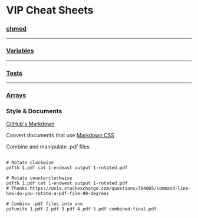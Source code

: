 # VIP Cheat Sheets

### [chmod](https://github.com/inkVerb/vip/blob/master/Cheat-Sheets/chmod.md)

___
### [Variables](https://github.com/inkVerb/vip/blob/master/Cheat-Sheets/Variables.md)

___
### [Tests](https://github.com/inkVerb/vip/blob/master/Cheat-Sheets/Tests.md)

___
### [Arrays](https://github.com/inkVerb/vip/blob/master/Cheat-Sheets/Arrays.md)

### Style & Documents

[GitHub's Markdown](https://github.com/sindresorhus/github-markdown-css)

Convert documents that use [Markdown CSS](https://github.com/otsaloma/markdown-css)

Combine and manipulate .pdf files
```shell

# Rotate clockwise
pdftk 1.pdf cat 1-endeast output 1-rotated.pdf

# Rotate counterclockwise
pdftk 1.pdf cat 1-endwest output 1-rotated.pdf
# Thanks https://unix.stackexchange.com/questions/394065/command-line-how-do-you-rotate-a-pdf-file-90-degrees

# Combine .pdf files into one
pdfunite 1.pdf 2.pdf 3.pdf 4.pdf 5.pdf combined-final.pdf

```
